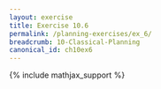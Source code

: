 ```yaml
---
layout: exercise
title: Exercise 10.6
permalink: /planning-exercises/ex_6/
breadcrumb: 10-Classical-Planning
canonical_id: ch10ex6
---
```


{% include mathjax_support %}
